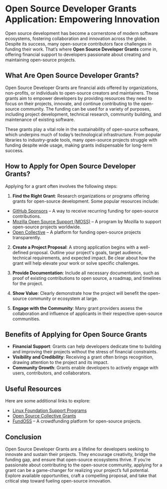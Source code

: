 # Open Source Developer Grants Application: Empowering Innovation

Open source development has become a cornerstone of modern software ecosystems, fostering collaboration and innovation across the globe. Despite its success, many open-source contributors face challenges in funding their work. That’s where **Open Source Developer Grants** come in, offering financial support to developers passionate about creating and maintaining open-source projects.

## What Are Open Source Developer Grants?

Open Source Developer Grants are financial aids offered by organizations, non-profits, or individuals to open-source creators and maintainers. These grants aim to empower developers by providing resources they need to focus on their projects, innovate, and continue contributing to the open-source community. The funding can be used for a variety of purposes, including project development, technical research, community building, and maintenance of existing software.

These grants play a vital role in the sustainability of open-source software, which underpins much of today’s technological infrastructure. From popular libraries to industry-grade tools, many open-source projects struggle with funding despite wide usage, making grants indispensable for long-term success.

## How to Apply for Open Source Developer Grants?

Applying for a grant often involves the following steps:

1. **Find the Right Grant**: Research organizations or programs offering grants for open-source development. Some popular resources include:
  - [GitHub Sponsors](https://github.com/sponsors) – A way to receive recurring funding for open-source contributions.
  - [Mozilla Open Source Support (MOSS)](https://www.mozilla.org/en-US/moss/) – A program by Mozilla to support open-source projects worldwide.
  - [Open Collective](https://opencollective.com/) – A platform for funding open-source projects transparently.

2. **Create a Project Proposal**: A strong application begins with a well-defined proposal. Outline your project's goals, target audience, technical requirements, and expected impact. Be clear about how the grant will help elevate your work or solve specific challenges.

3. **Provide Documentation**: Include all necessary documentation, such as proof of existing contributions to open source, a roadmap, and timelines for the project.

4. **Show Value**: Clearly demonstrate how the project will benefit the open-source community or ecosystem at large.

5. **Engage with the Community**: Many grant providers assess the collaboration and influence of applicants in their respective open-source communities.

## Benefits of Applying for Open Source Grants

- **Financial Support**: Grants can help developers dedicate time to building and improving their projects without the stress of financial constraints.
- **Visibility and Credibility**: Receiving a grant often brings recognition, drawing attention to the project and its impact.
- **Community Growth**: Grants enable developers to actively engage with users, contributors, and collaborators.

## Useful Resources

Here are some additional links to explore:

- [Linux Foundation Support Programs](https://www.linuxfoundation.org/)
- [Open Source Collective Grants](https://opencollective.com/)
- [FundOSS](https://fundoss.org/) – A crowdfunding platform for open-source projects.

## Conclusion

Open Source Developer Grants are a lifeline for developers seeking to innovate and sustain their projects. They encourage creativity, bridge the funding gap, and ensure that open-source ecosystems thrive. If you’re passionate about contributing to the open-source community, applying for a grant can be a game-changer for realizing your project’s full potential. Explore available opportunities, craft a compelling proposal, and take that critical step toward fueling open-source innovation.

